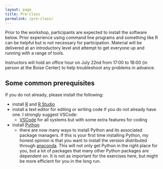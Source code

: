 ```yaml
---
layout: page
title: Pre-Class
permalink: /pre-class/
---
```


Prior to the workshop, participants are expected to install the software below. Prior experience using command line programs and something like R can be helpful but is not necessary for participation. Material will be delivered at an introductory level and attempt to get everyone up and running with a range of tools.

Instructors will hold an office hour on July 22nd from 17:00 to 18:00 (in person at the Boise Center) to help troubleshoot any problems in advance.


## Some common prerequisites

If you do not already, please install the following:

- install [R](https://cran.r-project.org) and [R Studio](https://posit.co/download/rstudio-desktop/)
- install a text editor for editing or writing code if you do not already have one. I strongly suggest VSCode:
    - [VSCode](https://code.visualstudio.com/download) for all systems but with some extra features for coding
- install [Python](https://www.python.org/downloads/)
	- there are now many ways to install Python and its associated package managers. If this is your first time installing Python, my honest opinion is that you want to install the version distributed through [anaconda](https://docs.anaconda.com/free/anaconda/install/index.html). This will not only get Python in the right place for you, but a lot of packages that many other Python packages are dependent on. It is not as important for the exercises here, but might be more efficient for you in the long run.
